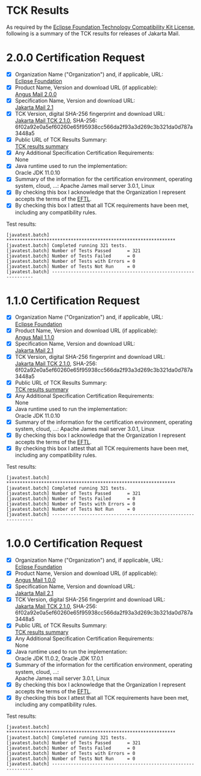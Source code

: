 TCK Results
===========

As required by the
[Eclipse Foundation Technology Compatibility Kit License](https://www.eclipse.org/legal/tck.php),
following is a summary of the TCK results for releases of Jakarta Mail.

# 2.0.0 Certification Request

- [x] Organization Name ("Organization") and, if applicable, URL:\
  [Eclipse Foundation](https://www.eclipse.org/)
- [x] Product Name, Version and download URL (if applicable):\
  [Angus Mail 2.0.0](https://eclipse-ee4j.github.io/angus-mail/)
- [x] Specification Name, Version and download URL:\
  [Jakarta Mail 2.1](https://jakarta.ee/specifications/mail/2.1/)
- [x] TCK Version, digital SHA-256 fingerprint and download URL:\
  [Jakarta Mail TCK 2.1.0](https://download.eclipse.org/jakartaee/mail/2.1/jakarta-mail-tck-2.1.0.zip), SHA-256:
  6f02a92e0a5ef60260e65f95938cc566da2f93a3d269c3b321da0d787a3448a5
- [x] Public URL of TCK Results Summary:\
  [TCK results summary](https://github.com/eclipse-ee4j/angus-mail/blob/master/doc/CR-1.0.0-SUMMARY-6f02a9.TXT)
- [x] Any Additional Specification Certification Requirements:\
  None
- [x] Java runtime used to run the implementation:\
  Oracle JDK 11.0.10
- [x] Summary of the information for the certification environment, operating system, cloud, ...:
  Apache James mail server 3.0.1, Linux
- [x] By checking this box I acknowledge that the Organization I represent accepts the terms of
  the [EFTL](https://www.eclipse.org/legal/tck.php).
- [x] By checking this box I attest that all TCK requirements have been met, including any compatibility rules.

Test results:

```
[javatest.batch] ***************************************************************
[javatest.batch] Completed running 321 tests.
[javatest.batch] Number of Tests Passed      = 321
[javatest.batch] Number of Tests Failed      = 0
[javatest.batch] Number of Tests with Errors = 0
[javatest.batch] Number of Tests Not Run     = 0
[javatest.batch] ---------------------------------------------------------------
```

# 1.1.0 Certification Request

- [x] Organization Name ("Organization") and, if applicable, URL:\
  [Eclipse Foundation](https://www.eclipse.org/)
- [x] Product Name, Version and download URL (if applicable):\
  [Angus Mail 1.1.0](https://eclipse-ee4j.github.io/angus-mail/)
- [x] Specification Name, Version and download URL:\
  [Jakarta Mail 2.1](https://jakarta.ee/specifications/mail/2.1/)
- [x] TCK Version, digital SHA-256 fingerprint and download URL:\
  [Jakarta Mail TCK 2.1.0](https://download.eclipse.org/jakartaee/mail/2.1/jakarta-mail-tck-2.1.0.zip), SHA-256:
  6f02a92e0a5ef60260e65f95938cc566da2f93a3d269c3b321da0d787a3448a5
- [x] Public URL of TCK Results Summary:\
  [TCK results summary](https://github.com/eclipse-ee4j/angus-mail/blob/master/doc/CR-1.0.0-SUMMARY-6f02a9.TXT)
- [x] Any Additional Specification Certification Requirements:\
  None
- [x] Java runtime used to run the implementation:\
  Oracle JDK 11.0.10
- [x] Summary of the information for the certification environment, operating system, cloud, ...:
  Apache James mail server 3.0.1, Linux
- [x] By checking this box I acknowledge that the Organization I represent accepts the terms of
  the [EFTL](https://www.eclipse.org/legal/tck.php).
- [x] By checking this box I attest that all TCK requirements have been met, including any compatibility rules.

Test results:

```
[javatest.batch] ***************************************************************
[javatest.batch] Completed running 321 tests.
[javatest.batch] Number of Tests Passed      = 321
[javatest.batch] Number of Tests Failed      = 0
[javatest.batch] Number of Tests with Errors = 0
[javatest.batch] Number of Tests Not Run     = 0
[javatest.batch] ---------------------------------------------------------------
```

# 1.0.0 Certification Request

- [x] Organization Name ("Organization") and, if applicable, URL:\
  [Eclipse Foundation](https://www.eclipse.org/)
- [x] Product Name, Version and download URL (if applicable):\
  [Angus Mail 1.0.0](https://github.com/eclipse-ee4j/angus-mail/releases/tag/1.0.0)
- [x] Specification Name, Version and download URL:\
  [Jakarta Mail 2.1](https://jakarta.ee/specifications/mail/2.1/)
- [x] TCK Version, digital SHA-256 fingerprint and download URL:\
  [Jakarta Mail TCK 2.1.0](https://download.eclipse.org/jakartaee/mail/2.1/jakarta-mail-tck-2.1.0.zip), SHA-256:
  6f02a92e0a5ef60260e65f95938cc566da2f93a3d269c3b321da0d787a3448a5
- [x] Public URL of TCK Results Summary:\
  [TCK results summary](https://github.com/eclipse-ee4j/angus-mail/blob/master/doc/CR-1.0.0-SUMMARY-6f02a9.TXT)
- [x] Any Additional Specification Certification Requirements:\
  None
- [x] Java runtime used to run the implementation:\
  Oracle JDK 11.0.2, Oracle JDK 17.0.1
- [x] Summary of the information for the certification environment, operating system, cloud, ...:\
  Apache James mail server 3.0.1, Linux
- [x] By checking this box I acknowledge that the Organization I represent accepts the terms of
  the [EFTL](https://www.eclipse.org/legal/tck.php).
- [x] By checking this box I attest that all TCK requirements have been met, including any compatibility rules.

Test results:

```
[javatest.batch] ***************************************************************
[javatest.batch] Completed running 321 tests.
[javatest.batch] Number of Tests Passed      = 321
[javatest.batch] Number of Tests Failed      = 0
[javatest.batch] Number of Tests with Errors = 0
[javatest.batch] Number of Tests Not Run     = 0
[javatest.batch] ---------------------------------------------------------------
```
